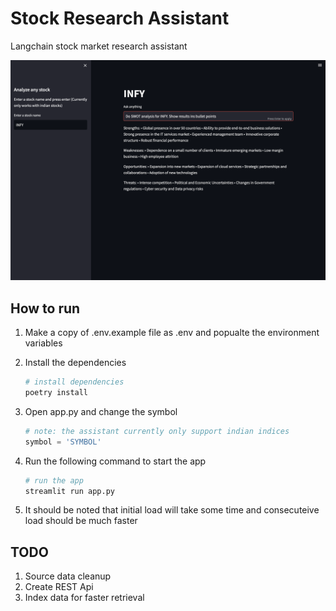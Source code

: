 # Stock Research Assistant

Langchain stock market research assistant

![Screenshot](./docs/assets/images/screenshot.png "Screenshot")

## How to run

1. Make a copy of .env.example file as .env and popualte the environment variables

2. Install the dependencies

   ```bash
   # install dependencies
   poetry install
   ```

3. Open app.py and change the symbol

   ```python
   # note: the assistant currently only support indian indices
   symbol = 'SYMBOL'
   ```

4. Run the following command to start the app

   ```bash
   # run the app
   streamlit run app.py
   ```

5. It should be noted that initial load will take some time and consecuteive load should be much faster

## TODO

1. Source data cleanup
2. Create REST Api
3. Index data for faster retrieval
